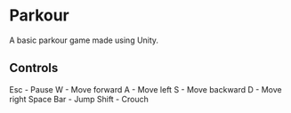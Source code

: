 # Parkour
A basic parkour game made using Unity. 

## Controls
Esc - Pause 
W - Move forward
A - Move left
S - Move backward
D - Move right 
Space Bar - Jump
Shift - Crouch
